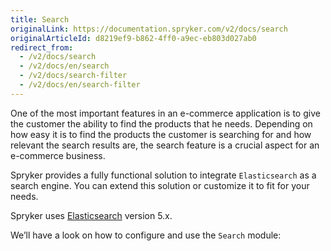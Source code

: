 ```yaml
---
title: Search
originalLink: https://documentation.spryker.com/v2/docs/search
originalArticleId: d8219ef9-b862-4ff0-a9ec-eb803d027ab0
redirect_from:
  - /v2/docs/search
  - /v2/docs/en/search
  - /v2/docs/search-filter
  - /v2/docs/en/search-filter
---
```


One of the most important features in an e-commerce application is to give the customer the ability to find the products that he needs. Depending on how easy it is to find the products the customer is searching for and how relevant the search results are, the search feature is a crucial aspect for an e-commerce business.

Spryker provides a fully functional solution to integrate `Elasticsearch` as a search engine. You can extend this solution or customize it to fit for your needs.

Spryker uses [Elasticsearch](https://www.elastic.co/products/elasticsearch) version 5.x.

We’ll have a look on how to configure and use the `Search` module:
